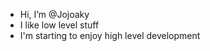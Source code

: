 - Hi, I’m @Jojoaky
- I like low level stuff
- I'm starting to enjoy high level development


<!---
Jojoaky/Jojoaky is a ✨ special ✨ repository because its `README.md` (this file) appears on your GitHub profile.
You can click the Preview link to take a look at your changes.
--->
